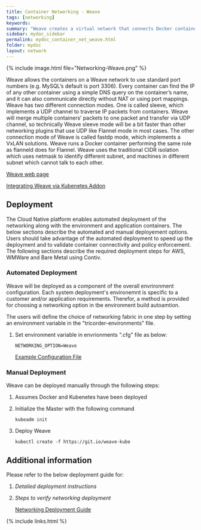 ```yaml
---
title: Container Networking - Weave
tags: [networking]
keywords:
summary: "Weave creates a virtual network that connects Docker containers deployed across multiple hosts. To application containers, the network established by Weave resembles an Ethernet switch, where all containers are connected and can easily access services from one another."
sidebar: mydoc_sidebar
permalink: mydoc_container_net_weave.html
folder: mydoc
layout: network
---
```


{% include image.html file="Networking-Weave.png" %}


Weave allows the containers on a Weave network to use standard port numbers (e.g. MySQL’s default is port 3306). Every container can find the IP of any other container using a simple DNS query on the container’s name, and it can also communicate directly without NAT or using port mappings. Weave has two different connection modes. One is called sleeve, which implements a UDP channel to traverse IP packets from containers. Weave will merge multiple containers’ packets to one packet and transfer via UDP channel, so technically Weave sleeve mode will be a bit faster than other networking plugins that use UDP like Flannel mode in most cases. The other connection mode of Weave is called fastdp mode, which implements a VxLAN solutions. Weave runs a Docker container performing the same role as flanneld does for Flannel. Weave uses the traditional CIDR isolation which uses netmask to identify different subnet, and machines in different subnet which cannot talk to each other.

[Weave web page](https://www.weave.works/)

[Integrating Weave via Kubenetes Addon](https://kubernetes.io/docs/admin/addons/)

## Deployment

The Cloud Native platform enables automated deployment of the networking along with the environment and application containers. The below sections describe the automated and manual deployement options. Users should take advantage of the automated deployment to speed up the deployment and to validate container connectivity and policy enforcement. The following sections describe the required deployment steps for AWS, WMWare and Bare Metal using Contiv.
### Automated Deployment
Weave will be deployed as a component of the overall envrironment configuration. Each system deployment's environemnt is specific to a customer and/or application requirements. Therefor, a method is provided for choosing a networking option in tbe environment build autoamtion. 

The users will define the choice of networking fabric in one step by setting an environment variable in the "tricorder-environments" file.

1. Set environment variable in envrionments ".cfg" file as below:

	`NETWORKING_OPTION=Weave`  
	
	  [Example Configuration File](https://bitbucket-eng-sjc1.cisco.com/bitbucket/projects/TRIC/repos/tricorder-environments/browse/prod/vsphere/tenants/example/example.cfg)

### Manual Deployment 

Weave can be deployed manually through the following steps:  

1. Assumes Docker and Kubenetes have been deployed2. 	Initialize the Master with the following command

    `kubeadm init`

3. Deploy Weave

	`kubectl create -f https://git.io/weave-kube`
	
## Additional information

Please refer to the below deployment guide for:

1. *Detailed deployment instructions* 
2. *Steps to verify networking deployment*
 
	[Networking Deployment Guide](https://cisco.jiveon.com/docs/DOC-1702651)


{% include links.html %}

